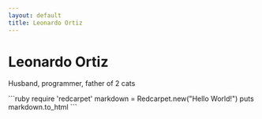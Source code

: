 ```yaml
---
layout: default
title: Leonardo Ortiz
---
```

<div class="blurb">
	<h1>Leonardo Ortiz</h1>
	<p>Husband, programmer, father of 2 cats</p>
</div>
```ruby
require 'redcarpet'
markdown = Redcarpet.new("Hello World!")
puts markdown.to_html
```

